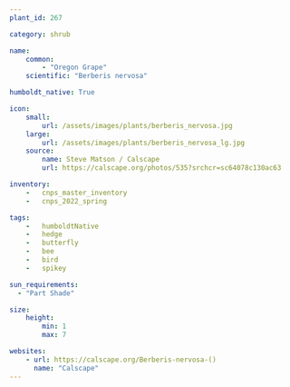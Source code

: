 ```yaml
---
plant_id: 267

category: shrub

name: 
    common: 
        - "Oregon Grape" 
    scientific: "Berberis nervosa"   

humboldt_native: True

icon: 
    small: 
        url: /assets/images/plants/berberis_nervosa.jpg 
    large: 
        url: /assets/images/plants/berberis_nervosa_lg.jpg 
    source: 
        name: Steve Matson / Calscape
        url: https://calscape.org/photos/535?srchcr=sc64078c130ac63 

inventory: 
    -   cnps_master_inventory
    -   cnps_2022_spring

tags:  
    -   humboldtNative
    -   hedge
    -   butterfly
    -   bee
    -   bird
    -   spikey

sun_requirements:
  - "Part Shade"

size:
    height: 
        min: 1
        max: 7

websites:
    - url: https://calscape.org/Berberis-nervosa-()
      name: "Calscape"
---
```





